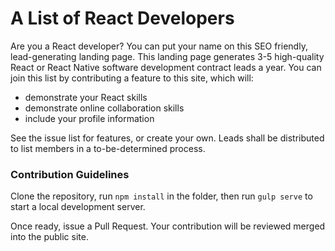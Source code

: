 # A List of React Developers

Are you a React developer? You can put your name on this SEO friendly, lead-generating landing page. This landing page generates 3-5 high-quality React or React Native software development contract leads a year. You can join this list by contributing a feature to this site, which will:
- demonstrate your React skills
- demonstrate online collaboration skills
- include your profile information

See the issue list for features, or create your own. Leads shall be distributed to list members in a to-be-determined process.

### Contribution Guidelines

Clone the repository, run `npm install` in the folder, then run `gulp serve` to start a local development server.

Once ready, issue a Pull Request. Your contribution will be reviewed merged into the public site.
